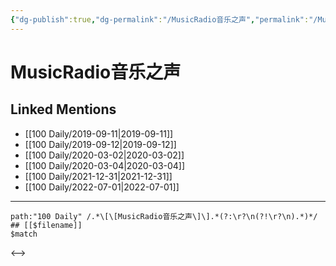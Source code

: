 ```yaml
---
{"dg-publish":true,"dg-permalink":"/MusicRadio音乐之声","permalink":"/MusicRadio音乐之声/","created":"2022-12-06T14:59:59.000+08:00","updated":"2023-04-10T16:54:09.000+08:00"}
---
```


# MusicRadio音乐之声

## Linked Mentions
- [[100 Daily/2019-09-11\|2019-09-11]]
- [[100 Daily/2019-09-12\|2019-09-12]]
- [[100 Daily/2020-03-02\|2020-03-02]]
- [[100 Daily/2020-03-04\|2020-03-04]]
- [[100 Daily/2021-12-31\|2021-12-31]]
- [[100 Daily/2022-07-01\|2022-07-01]]


---

```expander
path:"100 Daily" /.*\[\[MusicRadio音乐之声\]\].*(?:\r?\n(?!\r?\n).*)*/
## [[$filename]]
$match
```

<-->